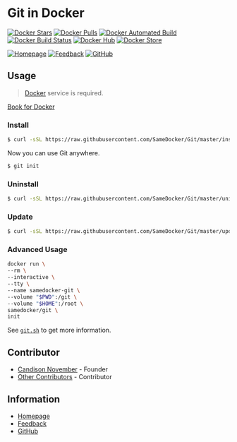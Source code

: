 # Git in Docker

[![Docker Stars](https://img.shields.io/docker/stars/samedocker/git.svg)](https://hub.docker.com/r/samedocker/git/)
[![Docker Pulls](https://img.shields.io/docker/pulls/samedocker/git.svg)](https://hub.docker.com/r/samedocker/git/)
[![Docker Automated Build](https://img.shields.io/docker/automated/samedocker/git.svg)](https://hub.docker.com/r/samedocker/git/)
[![Docker Build Status](https://img.shields.io/docker/build/samedocker/git.svg)](https://hub.docker.com/r/samedocker/git/)
[![Docker Hub](https://img.shields.io/badge/Docker%20Hub-On-blue.svg)](https://hub.docker.com/r/samedocker/git/)
[![Docker Store](https://img.shields.io/badge/Docker%20Store-On-blue.svg)](https://store.docker.com/community/images/samedocker/git)

[![Homepage](https://img.shields.io/badge/Homepage-Go-orange.svg)](http://Git.SameDocker.com)
[![Feedback](https://img.shields.io/badge/Feedback-Go-orange.svg)](https://github.com/SameDocker/Git/issues)
[![GitHub](https://img.shields.io/badge/GitHub-Go-orange.svg)](https://github.com/SameDocker/Git)

## Usage

> [Docker](https://www.docker.com) service is required.

[Book for Docker](http://Docker.BookStorm.cn)

### Install

```bash
$ curl -sSL https://raw.githubusercontent.com/SameDocker/Git/master/install.sh | bash
```

Now you can use Git anywhere.

```bash
$ git init
```

### Uninstall

```bash
$ curl -sSL https://raw.githubusercontent.com/SameDocker/Git/master/uninstall.sh | bash
```

### Update

```bash
$ curl -sSL https://raw.githubusercontent.com/SameDocker/Git/master/update.sh | bash
```

### Advanced Usage

```bash
docker run \
--rm \
--interactive \
--tty \
--name samedocker-git \
--volume "$PWD":/git \
--volume "$HOME":/root \
samedocker/git \
init
```

See [`git.sh`](git.sh) to get more information.

## Contributor

- [Candison November](http://www.kandisheng.com) - Founder
- [Other Contributors](https://github.com/SameDocker/Git/graphs/contributors) - Contributor

## Information

- [Homepage](http://www.SameDocker.com)
- [Feedback](https://github.com/SameDocker/Git/issues)
- [GitHub](https://github.com/SameDocker/Git)